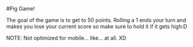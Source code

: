 #Pig Game!

The goal of the game is to get to 50 points.
Rolling a 1 ends your turn and makes you lose your current score so make sure to hold it if it gets high:D


NOTE: Not optimized for mobile... like... at all. XD